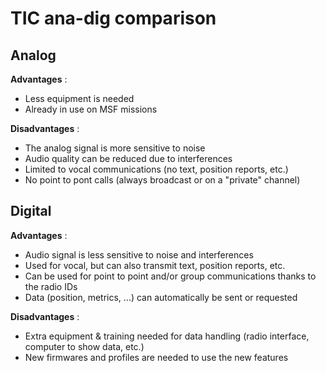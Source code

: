 # TIC ana-dig comparison

## Analog

**Advantages** :

* Less equipment is needed
* Already in use on MSF missions

**Disadvantages** :

* The analog signal is more sensitive to noise
* Audio quality can be reduced due to interferences
* Limited to vocal communications (no text, position reports, etc.)
* No point to pont calls (always broadcast or on a "private" channel)

## Digital

**Advantages** :

* Audio signal is less sensitive to noise and interferences
* Used for vocal, but can also transmit text, position reports, etc.
* Can be used for point to point and/or group communications thanks to the radio IDs
* Data (position, metrics, ...) can automatically be sent or requested

**Disadvantages** :

* Extra equipment & training needed for data handling (radio interface, computer to show data, etc.)
* New firmwares and profiles are needed to use the new features
